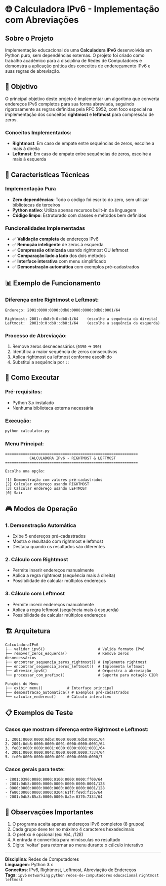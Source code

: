 # 🌐 Calculadora IPv6 - Implementação com Abreviações

## Sobre o Projeto

Implementação educacional de uma **Calculadora IPv6** desenvolvida em Python puro, sem dependências externas. O projeto foi criado como trabalho acadêmico para a disciplina de Redes de Computadores e demonstra a aplicação prática dos conceitos de endereçamento IPv6 e suas regras de abreviação.

## 🎯 Objetivo

O principal objetivo deste projeto é implementar um algoritmo que converta endereços IPv6 completos para sua forma abreviada, seguindo rigorosamente as regras definidas pela RFC 5952, com foco especial na implementação dos conceitos **rightmost** e **leftmost** para compressão de zeros.

### Conceitos Implementados:
- **Rightmost**: Em caso de empate entre sequências de zeros, escolhe a mais à direita
- **Leftmost**: Em caso de empate entre sequências de zeros, escolhe a mais à esquerda

## 🔧 Características Técnicas

### Implementação Pura
- **Zero dependências**: Todo o código foi escrito do zero, sem utilizar bibliotecas de terceiros
- **Python nativo**: Utiliza apenas recursos built-in da linguagem
- **Código limpo**: Estruturado com classes e métodos bem definidos

### Funcionalidades Implementadas
- ✅ **Validação completa** de endereços IPv6
- ✅ **Remoção inteligente** de zeros à esquerda
- ✅ **Compressão otimizada** usando rightmost OU leftmost
- ✅ **Comparação lado a lado** dos dois métodos
- ✅ **Interface interativa** com menu simplificado
- ✅ **Demonstração automática** com exemplos pré-cadastrados

## 📊 Exemplo de Funcionamento

### Diferença entre Rightmost e Leftmost:
```
Endereço: 2001:0000:0000:0db8:0000:0000:0db8:0001/64

Rightmost: 2001::db8:0:0:db8:1/64    (escolhe a sequência da direita)
Leftmost:  2001:0:0:db8::db8:1/64    (escolhe a sequência da esquerda)
```

### Processo de Abreviação:
1. Remove zeros desnecessários (`0390` → `390`)
2. Identifica a maior sequência de zeros consecutivos
3. Aplica rightmost ou leftmost conforme escolhido
4. Substitui a sequência por `::`

## 🚀 Como Executar

### Pré-requisitos:
- Python 3.x instalado
- Nenhuma biblioteca externa necessária

### Execução:
```bash
python calculator.py
```

### Menu Principal:
```
============================================================
           CALCULADORA IPv6 - RIGHTMOST & LEFTMOST
============================================================

Escolha uma opção:

[1] Demonstração com valores pré-cadastrados
[2] Calcular endereço usando RIGHTMOST
[3] Calcular endereço usando LEFTMOST
[0] Sair
```

## 🎮 Modos de Operação

### 1. Demonstração Automática
- Exibe 5 endereços pré-cadastrados
- Mostra o resultado com rightmost e leftmost
- Destaca quando os resultados são diferentes

### 2. Cálculo com Rightmost
- Permite inserir endereços manualmente
- Aplica a regra rightmost (sequência mais à direita)
- Possibilidade de calcular múltiplos endereços

### 3. Cálculo com Leftmost
- Permite inserir endereços manualmente
- Aplica a regra leftmost (sequência mais à esquerda)
- Possibilidade de calcular múltiplos endereços

## 🏗️ Arquitetura

```
CalculadoraIPv6
├── validar_ipv6()                        # Valida formato IPv6
├── remover_zeros_esquerda()              # Remove zeros desnecessários
├── encontrar_sequencia_zeros_rightmost() # Implementa rightmost
├── encontrar_sequencia_zeros_leftmost()  # Implementa leftmost
├── abreviar_ipv6()                       # Orquestra a abreviação
└── processar_com_prefixo()               # Suporte para notação CIDR

Funções do Menu
├── exibir_menu()           # Interface principal
├── demonstracao_automatica() # Exemplos pré-cadastrados
└── calcular_endereco()     # Cálculo interativo
```

## 📋 Exemplos de Teste

### Casos que mostram diferença entre Rightmost e Leftmost:
```
1. 2001:0000:0000:0db8:0000:0000:0db8:0001/64
2. 2001:0db8:0000:0000:0001:0000:0000:0001/64
3. fe80:0000:0000:0001:0000:0000:0001:0001/64
4. 2001:0000:0000:0042:0000:0000:0000:7334/64
5. fc00:0000:0000:0000:0001:0000:0000:0000/7
```

### Casos gerais para teste:
```
- 2801:0390:0080:0000:0100:0000:0000:ff00/64
- 2001:0db8:0000:0000:0000:0000:0000:0001/128
- 0000:0000:0000:0000:0000:0000:0000:0001/128
- fe80:0000:0000:0000:0204:61ff:fe9d:f156/64
- 2001:0db8:85a3:0000:0000:8a2e:0370:7334/64
```

## 📝 Observações Importantes

1. O programa aceita apenas endereços IPv6 completos (8 grupos)
2. Cada grupo deve ter no máximo 4 caracteres hexadecimais
3. O prefixo é opcional (ex: /64, /128)
4. A entrada é convertida para minúsculas no resultado
5. Digite 'voltar' para retornar ao menu durante o cálculo interativo

---

**Disciplina**: Redes de Computadores  
**Linguagem**: Python 3.x  
**Conceitos**: IPv6, Rightmost, Leftmost, Abreviação de Endereços  
**Tags**: `ipv6` `networking` `python` `redes-de-computadores` `educacional` `rightmost` `leftmost`